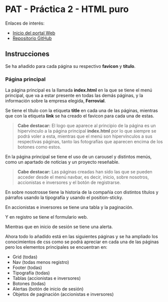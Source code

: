 # PAT - Práctica 2 - HTML puro
Enlaces de interés: 
- [Inicio del portal Web](https://javierjg001.github.io/PAT-Practicas/)
- [Repositorio GitHub](https://github.com/javierjg001/PAT-Practicas)

## Instrucciones

Se ha añadido para cada página su respectivo **favicon** y **título**.

### Página principal
La página principal es la llamada **index.html** en la que se tiene
el menú principal, que va a estar presente en todas las demás páginas,
y la información sobre la empresa elegida, **Ferrovial**.

Se tiene el título con la etiqueta **title** en cada una de las páginas, mientras que
con la etiqueta **link** se ha creado el favicon para cada una de estas.

> **Cabe destacar:** El logo que aparece al principio de la página es un 
hipervínculo a la página principal **index.html** por lo que siempre se podrá voler
a esta, mientras que el menú son hipervínculos a sus respectivas páginas, tanto 
las fotografías que aparecen encima de los botones como estos.

En la página principal se tiene el uso de un carousel y distintos menús, como un apartado de noticias
y un proyecto reseñable.



> **Cabe destacar:** Las páginas creadas han sido las que se pueden acceder desde el menú navbar, es decir,
inicio, sobre nosotros, accionistas e inversores y el botón de registrarse.

En sobre nosotrosse tiene la historia de la compañía con distintos títulos y párrafos usando la tipografía y usando el position-sticky.

En accionistas e inversores se tiene una tabla y la paginación.

Y en registro se tiene el formulario web.

Mientras que en inicio de sesión se tiene una alerta.

Ahora todo lo añadido está en las siguientes páginas y se ha ampliado los conocimientos de css como se podrá apreciar en cada una de las páginas pero 
los elementos principales se encuentran en:

- Grid (todas)
- Nav (todas menos registro)
- Footer (todas)
- Tipografía (todas)
- Tablas (accionistas e inversores)
- Botones (todas)
- Alertas (botón de inicio de sesión)
- Objetos de paginación (accionistas e inversores)